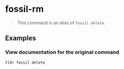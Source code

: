 # fossil-rm

> This command is an alias of `fossil delete`.

## Examples

### View documentation for the original command

```bash
tldr fossil delete
```
